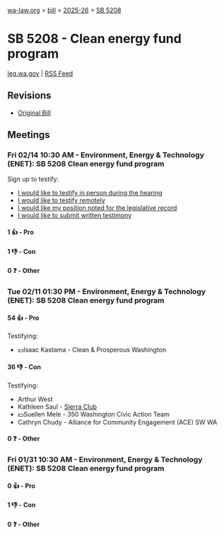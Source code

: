 [wa-law.org](/) > [bill](/bill/) > [2025-26](/bill/2025-26/) > [SB 5208](/bill/2025-26/sb/5208/)

# SB 5208 - Clean energy fund program
[leg.wa.gov](https://app.leg.wa.gov/billsummary?BillNumber=5208&Year=2025&Initiative=false) | [RSS Feed](./rss.xml)

## Revisions
* [Original Bill](1/)

## Meetings
### Fri 02/14 10:30 AM - Environment, Energy & Technology (ENET): SB 5208 Clean energy fund program
Sign up to testify:
* [I would like to testify in person during the hearing](https://app.leg.wa.gov/csi/Testifier/Add?chamber=House&mId=32717&aId=163207&caId=25684&tId=1)
* [I would like to testify remotely](https://app.leg.wa.gov/csi/Testifier/Add?chamber=House&mId=32717&aId=163207&caId=25684&tId=2)
* [I would like my position noted for the legislative record](https://app.leg.wa.gov/csi/Testifier/Add?chamber=House&mId=32717&aId=163207&caId=25684&tId=3)
* [I would like to submit written testimony](https://app.leg.wa.gov/csi/Testifier/Add?chamber=House&mId=32717&aId=163207&caId=25684&tId=4)

#### 1 👍 - Pro

#### 1 👎 - Con

#### 0 ❓ - Other

### Tue 02/11 01:30 PM - Environment, Energy & Technology (ENET): SB 5208 Clean energy fund program
#### 54 👍 - Pro
Testifying:
* 💵Isaac Kastama - Clean & Prosperous Washington

#### 36 👎 - Con
Testifying:
* Arthur West
* Kathleen Saul - [Sierra Club](/org/sierra_club/)
* 💵Suellen Mele - 350 Washington Civic Action Team
* Cathryn Chudy - Alliance for Community Engagement (ACE) SW WA

#### 0 ❓ - Other

### Fri 01/31 10:30 AM - Environment, Energy & Technology (ENET): SB 5208 Clean energy fund program
#### 0 👍 - Pro

#### 1 👎 - Con

#### 0 ❓ - Other
